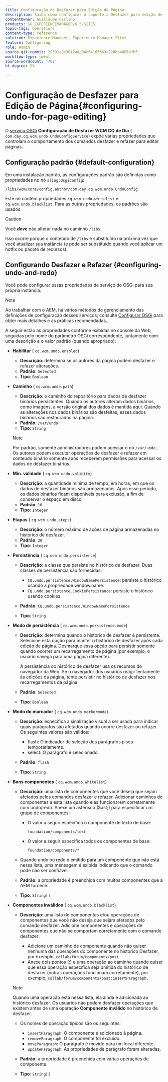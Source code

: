```yaml
---
title: Configuração de Desfazer para Edição de Página
description: Saiba como configurar o suporte a Desfazer para edição de página no AEM.
contentOwner: Guillaume Carlino
products: SG_EXPERIENCEMANAGER/6.5/SITES
topic-tags: operations
content-type: reference
solution: Experience Manager, Experience Manager Sites
feature: Configuring
role: Admin
source-git-commit: 29391c8e3042a8a04c64165663a228bb4886afb5
workflow-type: tm+mt
source-wordcount: '702'
ht-degree: 2%

---
```


# Configuração de Desfazer para Edição de Página{#configuring-undo-for-page-editing}

O [serviço OSGi](/help/sites-deploying/configuring-osgi.md) **Configuração de Desfazer WCM CQ de Dia** ( `com.day.cq.wcm.undo.UndoConfigService`) expõe várias propriedades que controlam o comportamento dos comandos desfazer e refazer para editar páginas.

## Configuração padrão {#default-configuration}

Em uma instalação padrão, as configurações padrão são definidas como propriedades no nó `sling:OsgiConfig`:

`/libs/wcm/core/config.author/com.day.cq.wcm.undo.UndoConfig`

Este nó contém propriedades `cq.wcm.undo.whitelist` e `cq.wcm.undo.blacklist`. Para as outras propriedades, os padrões são usados.

>[!CAUTION]
>
>Você ***deve*** não alterar nada no caminho `/libs`.
>
>Isso ocorre porque o conteúdo de `/libs` é substituído na próxima vez que você atualizar sua instância (e pode ser substituído quando você aplicar um hotfix ou pacote de recursos).

## Configurando Desfazer e Refazer {#configuring-undo-and-redo}

Você pode configurar essas propriedades de serviço do OSGi para sua própria instância.

>[!NOTE]
>
>Ao trabalhar com o AEM, há vários métodos de gerenciamento das definições de configuração desses serviços; consulte [Configurar OSGi](/help/sites-deploying/configuring-osgi.md) para obter mais detalhes e as práticas recomendadas.

A seguir estão as propriedades conforme exibidas no console da Web, seguidas pelo nome do parâmetro OSGi correspondente, juntamente com uma descrição e o valor padrão (quando apropriado):

* **Habilitar**
( `cq.wcm.undo.enabled`)

   * **Descrição**: determina se os autores da página podem desfazer e refazer alterações.
   * **Padrão**: `Selected`
   * **Tipo**: `Boolean`

* **Caminho**
( `cq.wcm.undo.path`)

   * **Descrição**: o caminho do repositório para dados de desfazer binários persistentes. Quando os autores alteram dados binários, como imagens, a versão original dos dados é mantida aqui. Quando as alterações nos dados binários são desfeitas, esses dados binários são restaurados na página.
   * **Padrão**: `/var/undo`
   * **Tipo**: `String`

  >[!NOTE]
  >
  >Por padrão, somente administradores podem acessar o nó `/var/undo`. Os autores podem executar operações de desfazer e refazer em conteúdo binário somente após receberem permissões para acessar os dados de desfazer binários.

* **Min. validade**
( `cq.wcm.undo.validity`)

   * **Descrição**: a quantidade mínima de tempo, em horas, em que os dados de desfazer binários são armazenados. Após esse período, os dados binários ficam disponíveis para exclusão, a fim de conservar o espaço em disco.
   * **Padrão**: `10`
   * **Tipo**: `Integer`

* **Etapas**
( `cq.wcm.undo.steps`)

   * **Descrição**: o número máximo de ações de página armazenadas no histórico de desfazer.
   * **Padrão**: `20`
   * **Tipo**: `Integer`

* **Persistência**
( `cq.wcm.undo.persistence`)

   * **Descrição**: a classe que persiste no histórico de desfazer. Duas classes de persistência são fornecidas:

      * `CQ.undo.persistence.WindowNamePersistence`: persiste o histórico usando a propriedade window.name.
      * `CQ.undo.persistence.CookiePersistance`: persiste o histórico usando cookies.

   * **Padrão**: `CQ.undo.persistence.WindowNamePersistence`
   * **Tipo**: `String`

* **Modo de persistência**
( `cq.wcm.undo.persistence.mode`)

   * **Descrição**: determina quando o histórico de desfazer é persistente. Selecione esta opção para manter o histórico de desfazer após cada edição de página. Desmarque essa opção para persistir somente quando ocorrer um recarregamento de página (por exemplo, o usuário navega para uma página diferente).

     A persistência do histórico de desfazer usa os recursos do navegador da Web. Se o navegador dos usuários reagir lentamente às edições da página, tente persistir no histórico de desfazer nos recarregamentos da página.

   * **Padrão**: `Selected`
   * **Tipo**: `Boolean`

* **Modo do marcador**
( `cq.wcm.undo.markermode`)

   * **Descrição**: especifica a sinalização visual a ser usada para indicar quais parágrafos são afetados quando ocorre desfazer ou refazer. Os seguintes valores são válidos:

      * flash: O indicador de seleção dos parágrafos pisca temporariamente.
      * select: O parágrafo é selecionado.

   * **Padrão**: `flash`
   * **Tipo**: `String`

* **Bons componentes**
( `cq.wcm.undo.whitelist`)

   * **Descrição**: uma lista de componentes que você deseja que sejam afetados pelos comandos desfazer e refazer. Adicionar caminhos de componentes a esta lista quando eles funcionarem corretamente com undo/redo. Anexe um asterisco (&amp;ast;) para especificar um grupo de componentes:

      * O valor a seguir especifica o componente de texto de base:

        `foundation/components/text`

      * O valor a seguir especifica todos os componentes de base:

        `foundation/components/*`

   * Quando undo ou redo é emitido para um componente que não está nessa lista, uma mensagem é exibida indicando que o comando pode não ser confiável.

   * **Padrão**: a propriedade é preenchida com muitos componentes que a AEM fornece.
   * **Tipo**: `String[]`

* **Componentes inválidos**
( `cq.wcm.undo.blacklist`)

   * **Descrição**: uma lista de componentes e/ou operações de componentes que você não deseja que sejam afetados pelo comando desfazer. Adicione componentes e operações de componentes que não se comportam corretamente com o comando desfazer:

      * Adicione um caminho de componente quando não quiser nenhuma das operações do componente no histórico Desfazer, por exemplo, `collab/forum/components/post`
      * Anexe dois pontos (:) e uma operação ao caminho quando quiser que essa operação específica seja omitida do histórico de desfazer (outras operações funcionam corretamente), por exemplo, `collab/forum/components/post:insertParagraph.`

  >[!NOTE]
  >
  >Quando uma operação está nessa lista, ela ainda é adicionada ao histórico desfazer. Os usuários não podem desfazer operações que existem antes de uma operação **Componente inválido** no histórico de desfazer.

   * Os nomes de operação típicos são os seguintes:

      * `insertParagraph`: O componente é adicionado à página.
      * `removeParagraph`: O componente foi excluído.
      * `moveParagraph`: O parágrafo é movido para um local diferente.
      * `updateParagraph`: As propriedades de parágrafo foram alteradas.

   * **Padrão**: a propriedade é preenchida com várias operações de componente.
   * **Tipo**: `String[]`
